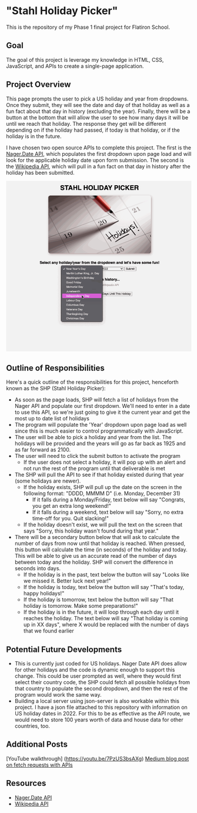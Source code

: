 # "Stahl Holiday Picker"

This is the repository of my Phase 1 final project for Flatiron School.

## Goal
The goal of this project is leverage my knowledge in HTML, CSS, JavaScript, and APIs to create a single-page application.


## Project Overview
This page prompts the user to pick a US holiday and year from dropdowns. Once they submit, they will see the date and day of that holiday as well as a fun fact about that day in history (excluding the year). Finally, there will be a button at the bottom that will allow the user to see how many days it will be until we reach that holiday. The response they get will be different depending on if the holiday had passed, if today is that holiday, or if the holiday is in the future.

I have chosen two open source APIs to complete this project. The first is the [Nager.Date API](https://date.nager.at), which populates the first dropdown upon page load and will look for the applicable holiday date upon form submission. The second is the [Wikipedia API](https://api.wikimedia.org/wiki/API_reference/Feed/On_this_day), which will pull in a fun fact on that day in history after the holiday has been submitted. 

![](https://github.com/Andrewstahl/phase-1-final-project/blob/main/media/StahlHolidayPicker.gif)

## Outline of Responsibilities
Here's a quick outline of the responsibilities for this project, henceforth known as the SHP (Stahl Holiday Picker):
- As soon as the page loads, SHP will fetch a list of holidays from the Nager API and populate our first dropdown. We'll need to enter in a date to use this API, so we're just going to give it the current year and get the most up to date list of holidays 
- The program will populate the 'Year' dropdown upon page load as well since this is much easier to control programmatically with JavaScript. 
- The user will be able to pick a holiday and year from the list. The holidays will be provided and the years will go as far back as 1925 and as far forward as 2100.
- The user will need to click the submit button to activate the program
  - If the user does not select a holiday, it will pop up with an alert and not run the rest of the program until that deliverable is met
- The SHP will pull the API to see if that holiday existed during that year (some holidays are newer).
  - If the holiday exists, SHP will pull up the date on the screen in the following format: "DDDD, MMMM D" (i.e. Monday, December 31)
    - If it falls during a Monday/Friday, text below will say "Congrats, you get an extra long weekend!"
    - If it falls during a weekend, text below will say "Sorry, no extra time-off for you. Quit slacking!"
  - If the holiday doesn't exist, we will pull the text on the screen that says "Sorry, this holiday wasn't found during that year."
- There will be a secondary button below that will ask to calculate the number of days from now until that holiday is reached. When pressed, this button will calculate the time (in seconds) of the holiday and today. This will be able to give us an accurate read of the number of days between today and the holiday. SHP will convert the difference in seconds into days.
  - If the holiday is in the past, text below the button will say "Looks like we missed it. Better luck next year!"
  - If the holiday is today, text below the button will say "That's today, happy holidays!"
  - If the holiday is tomorrow, text below the button will say "That holiday is tomorrow. Make some preparations!"
  - If the holiday is in the future, it will loop through each day until it reaches the holiday. The text below will say "That holiday is coming up in XX days", where X would be replaced with the number of days that we found earlier

## Potential Future Developments
- This is currently just coded for US holidays. Nager Date API does allow for other holidays and the code is dynamic enough to support this change. This could be user prompted as well, where they would first select their country code, the SHP could fetch all possible holidays from that country to populate the second dropdown, and then the rest of the program would work the same way.
- Building a local server using json-server is also workable within this project. I have a json file attached to this repository with information on US holiday dates in 2022. For this to be as effective as the API route, we would need to store 100 years worth of data and house data for other countries, too.

## Additional Posts
[YouTube walkthrough] (https://youtu.be/7PzUS3bsAXg)
[Medium blog post on fetch requests with APIs](https://medium.com/@andrewstahl96/using-javascript-to-fetch-data-with-apis-fe7a64065822)

## Resources
- [Nager.Date API](https://date.nager.at)
- [Wikipedia API](https://api.wikimedia.org/wiki/API_reference/Feed/On_this_day)
